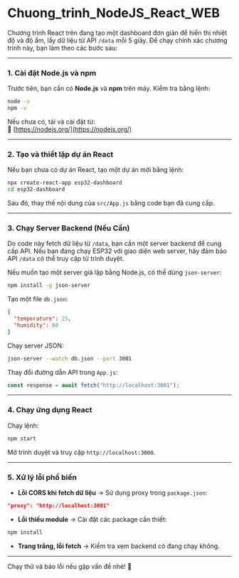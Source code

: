 # Chuong_trinh_NodeJS_React_WEB
Chương trình React trên đang tạo một dashboard đơn giản để hiển thị nhiệt độ và độ ẩm, lấy dữ liệu từ API `/data` mỗi 5 giây. Để chạy chính xác chương trình này, bạn làm theo các bước sau:

---

### 1. **Cài đặt Node.js và npm**
Trước tiên, bạn cần có **Node.js** và **npm** trên máy. Kiểm tra bằng lệnh:
```sh
node -v
npm -v
```
Nếu chưa có, tải và cài đặt từ:  
🔗 [https://nodejs.org/](https://nodejs.org/)

---

### 2. **Tạo và thiết lập dự án React**
Nếu bạn chưa có dự án React, tạo một dự án mới bằng lệnh:
```sh
npx create-react-app esp32-dashboard
cd esp32-dashboard
```
Sau đó, thay thế nội dung của `src/App.js` bằng code bạn đã cung cấp.

---

### 3. **Chạy Server Backend (Nếu Cần)**
Do code này fetch dữ liệu từ `/data`, bạn cần một server backend để cung cấp API. Nếu bạn đang chạy ESP32 với giao diện web server, hãy đảm bảo API `/data` có thể truy cập từ trình duyệt.

Nếu muốn tạo một server giả lập bằng Node.js, có thể dùng `json-server`:
```sh
npm install -g json-server
```
Tạo một file `db.json`:
```json
{
  "temperature": 25,
  "humidity": 60
}
```
Chạy server JSON:
```sh
json-server --watch db.json --port 3001
```
Thay đổi đường dẫn API trong `App.js`:
```js
const response = await fetch("http://localhost:3001");
```

---

### 4. **Chạy ứng dụng React**
Chạy lệnh:
```sh
npm start
```
Mở trình duyệt và truy cập `http://localhost:3000`.

---

### 5. **Xử lý lỗi phổ biến**
- **Lỗi CORS khi fetch dữ liệu** → Sử dụng proxy trong `package.json`:
```json
"proxy": "http://localhost:3001"
```
- **Lỗi thiếu module** → Cài đặt các package cần thiết:
```sh
npm install
```
- **Trang trắng, lỗi fetch** → Kiểm tra xem backend có đang chạy không.

---

Chạy thử và báo lỗi nếu gặp vấn đề nhé! 🚀
